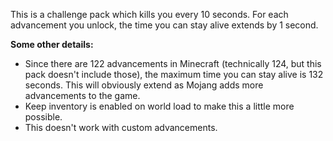 This is a challenge pack which kills you every 10 seconds. For each advancement you unlock, the time you can stay alive extends by 1 second.  

**Some other details:**  
- Since there are 122 advancements in Minecraft (technically 124, but this pack doesn't include those), the maximum time you can stay alive is 132 seconds. This will obviously extend as Mojang adds more advancements to the game.
- Keep inventory is enabled on world load to make this a little more possible.
- This doesn't work with custom advancements.
